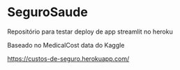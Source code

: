 # SeguroSaude

Repositório para testar deploy de app streamlit no heroku

Baseado no MedicalCost data do Kaggle

https://custos-de-seguro.herokuapp.com/
